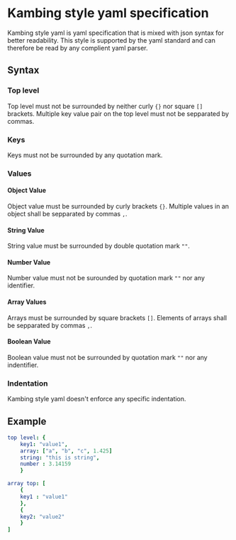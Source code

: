 # Kambing style yaml specification

Kambing style yaml is yaml specification that is mixed with json syntax for better readability. 
This style is supported by the yaml standard and can therefore be read by any complient yaml parser.

## Syntax

### Top level

Top level must not be surrounded by neither curly `{}` nor square `[]` brackets.
Multiple key value pair on the top level must not be sepparated by commas.

### Keys

Keys must not be surrounded by any quotation mark.

### Values

#### Object Value

Object value must be surrounded by curly brackets `{}`.
Multiple values in an object shall be sepparated by commas `,`.

#### String Value

String value must be surrounded by double quotation mark `""`.

#### Number Value

Number value must not be surounded by quotation mark `""` nor any identifier.

#### Array Values

Arrays must be surrounded by square brackets `[]`. Elements of arrays shall be sepparated by commas `,`.

#### Boolean Value

Boolean value must not be surrounded by quotation mark `""` nor any indentifier.

### Indentation
Kambing style yaml doesn't enforce any specific indentation.

## Example

```yaml
top level: {
    key1: "value1",
    array: ["a", "b", "c", 1.425]
    string: "this is string",
    number : 3.14159
    }

array top: [
    {
    key1 : "value1"
    },
    {
    key2: "value2"
    }
]
```
